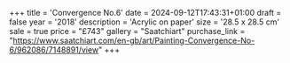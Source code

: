 +++
title = 'Convergence No.6'
date = 2024-09-12T17:43:31+01:00
draft = false
year = '2018'
description = 'Acrylic on paper'
size = '28.5 x 28.5 cm'
sale = true
price = "£743"
gallery = "Saatchiart"
purchase_link = "https://www.saatchiart.com/en-gb/art/Painting-Convergence-No-6/962086/7148891/view"
+++
